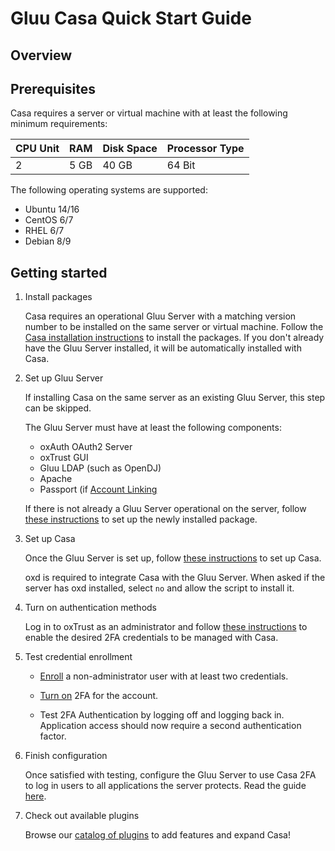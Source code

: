 # Gluu Casa Quick Start Guide

## Overview

## Prerequisites

Casa requires a server or virtual machine with at least the following minimum requirements:

| CPU Unit | RAM | Disk Space | Processor Type |
|------ | ---- | ---- | ---- |
| 2  | 5 GB | 40 GB | 64 Bit |

The following operating systems are supported:

- Ubuntu 14/16
- CentOS 6/7
- RHEL 6/7
- Debian 8/9

## Getting started

1. Install packages

    Casa requires an operational Gluu Server with a matching version number to be installed on the same server or virtual machine. Follow the [Casa installation instructions](./installation.md#installation-via-linux-packages) to install the packages. If you don't already have the Gluu Server installed, it will be automatically installed with Casa.

1. Set up Gluu Server

    If installing Casa on the same server as an existing Gluu Server, this step can be skipped.

    The Gluu Server must have at least the following components:

      - oxAuth OAuth2 Server
      - oxTrust GUI
      - Gluu LDAP (such as OpenDJ)
      - Apache
      - Passport (if [Account Linking](../plugins/account-linking.md)
  
    If there is not already a Gluu Server operational on the server, follow [these instructions](https://gluu.org/docs/ce/3.1.6/installation-guide/install/) to set up the newly installed package.

1. Set up Casa

    Once the Gluu Server is set up, follow [these instructions](./installation.md#run-the-setup-script) to set up Casa. 

    oxd is required to integrate Casa with the Gluu Server. When asked if the server has oxd installed, select `no` and allow the script to install it.

1. Turn on authentication methods

    Log in to oxTrust as an administrator and follow [these instructions](./admin-console.md#enabled-methods) to enable the desired 2FA credentials to be managed with Casa.

1. Test credential enrollment

    - [Enroll](../user-guide.md#2fa-credential-details-enrollment) a non-administrator user with at least two credentials.

    - [Turn on](../user-guide.md#turn-2fa-onoff) 2FA for the account.

    - Test 2FA Authentication by logging off and logging back in. Application access should now require a second authentication factor.

1. Finish configuration

    Once satisfied with testing, configure the Gluu Server to use Casa 2FA to log in users to all applications the server protects. Read the guide [here](./admin-console.md/#configure-casa).

1. Check out available plugins

    Browse our [catalog of plugins](https://casa.gluu.org/plugins) to add features and expand Casa!
